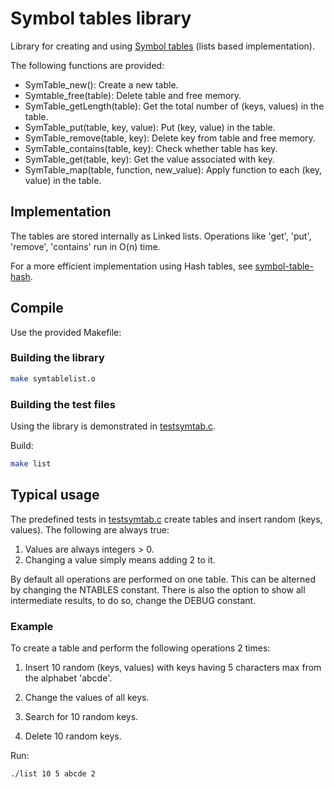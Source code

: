 # Symbol tables library

Library for creating and using [Symbol tables](https://en.wikipedia.org/wiki/Symbol_table)  (lists based implementation).

The following functions are provided:

* SymTable_new(): Create a new table.
* Symtable_free(table): Delete table and free memory.
* SymTable_getLength(table): Get the total number of (keys, values) in the table.
* SymTable_put(table, key, value): Put (key, value) in the table.
* SymTable_remove(table, key): Delete key from table and free memory.
* SymTable_contains(table, key): Check whether table has key.
* SymTable_get(table, key): Get the value associated with key.
* SymTable_map(table, function, new_value): Apply function to each (key, value) in the table.

## Implementation

The tables are stored internally as Linked lists.
Operations like 'get', 'put', 'remove', 'contains' run in O(n) time.

For a more efficient implementation using Hash tables, see [symbol-table-hash](https://github.com/tasxatzial/symbol-table-hash).

## Compile

Use the provided Makefile:

### Building the library

```bash
make symtablelist.o
```

### Building the test files

Using the library is demonstrated in [testsymtab.c](testsymtab.c).

Build:

```bash
make list
```

## Typical usage

The predefined tests in [testsymtab.c](testsymtab.c) create tables and insert random (keys, values). The following are always true:

1. Values are always integers > 0.
2. Changing a value simply means adding 2 to it.

By default all operations
are performed on one table. This can be alterned by changing the NTABLES constant.
There is also the option to show all intermediate results, to do so, change the DEBUG constant.

### Example

To create a table and perform the following operations 2 times:

1) Insert 10 random (keys, values) with keys having 5 characters max from the alphabet 'abcde'.

2) Change the values of all keys.

3) Search for 10 random keys.

4) Delete 10 random keys.

Run:

```bash
./list 10 5 abcde 2
```
